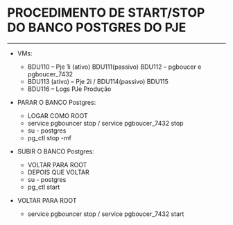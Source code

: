 # __PROCEDIMENTO DE START/STOP DO BANCO POSTGRES DO PJE__

---

* VMs: 
  - BDU110 – Pje 1i (ativo) BDU111(passivo) BDU112 – pgboucer e pgboucer_7432
  - BDU113 (ativo) – Pje 2i / BDU114(passivo) BDU115
  - BDU116 – Logs PJe Produção

* PARAR O BANCO Postgres:

    - LOGAR COMO ROOT
    - service pgbouncer stop / service pgboucer_7432 stop
    - su - postgres
    - pg_ctl stop -mf

* SUBIR O BANCO Postgres:

    - VOLTAR PARA ROOT
    - DEPOIS QUE VOLTAR
    - su - postgres
    - pg_ctl start

* VOLTAR PARA ROOT
    - service pgbouncer stop / service pgboucer_7432 start
